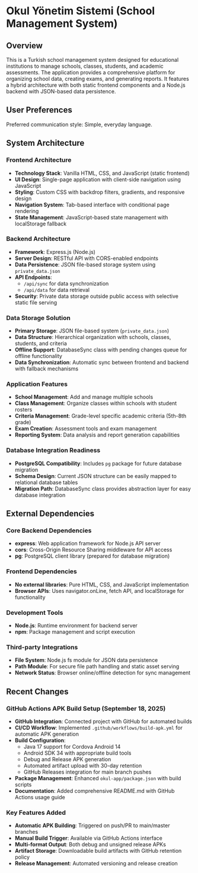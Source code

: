 # Okul Yönetim Sistemi (School Management System)

## Overview

This is a Turkish school management system designed for educational institutions to manage schools, classes, students, and academic assessments. The application provides a comprehensive platform for organizing school data, creating exams, and generating reports. It features a hybrid architecture with both static frontend components and a Node.js backend with JSON-based data persistence.

## User Preferences

Preferred communication style: Simple, everyday language.

## System Architecture

### Frontend Architecture
- **Technology Stack**: Vanilla HTML, CSS, and JavaScript (static frontend)
- **UI Design**: Single-page application with client-side navigation using JavaScript
- **Styling**: Custom CSS with backdrop filters, gradients, and responsive design
- **Navigation System**: Tab-based interface with conditional page rendering
- **State Management**: JavaScript-based state management with localStorage fallback

### Backend Architecture
- **Framework**: Express.js (Node.js)
- **Server Design**: RESTful API with CORS-enabled endpoints
- **Data Persistence**: JSON file-based storage system using `private_data.json`
- **API Endpoints**: 
  - `/api/sync` for data synchronization
  - `/api/data` for data retrieval
- **Security**: Private data storage outside public access with selective static file serving

### Data Storage Solution
- **Primary Storage**: JSON file-based system (`private_data.json`)
- **Data Structure**: Hierarchical organization with schools, classes, students, and criteria
- **Offline Support**: DatabaseSync class with pending changes queue for offline functionality
- **Data Synchronization**: Automatic sync between frontend and backend with fallback mechanisms

### Application Features
- **School Management**: Add and manage multiple schools
- **Class Management**: Organize classes within schools with student rosters
- **Criteria Management**: Grade-level specific academic criteria (5th-8th grade)
- **Exam Creation**: Assessment tools and exam management
- **Reporting System**: Data analysis and report generation capabilities

### Database Integration Readiness
- **PostgreSQL Compatibility**: Includes `pg` package for future database migration
- **Schema Design**: Current JSON structure can be easily mapped to relational database tables
- **Migration Path**: DatabaseSync class provides abstraction layer for easy database integration

## External Dependencies

### Core Backend Dependencies
- **express**: Web application framework for Node.js API server
- **cors**: Cross-Origin Resource Sharing middleware for API access
- **pg**: PostgreSQL client library (prepared for database migration)

### Frontend Dependencies
- **No external libraries**: Pure HTML, CSS, and JavaScript implementation
- **Browser APIs**: Uses navigator.onLine, fetch API, and localStorage for functionality

### Development Tools
- **Node.js**: Runtime environment for backend server
- **npm**: Package management and script execution

### Third-party Integrations
- **File System**: Node.js fs module for JSON data persistence
- **Path Module**: For secure file path handling and static asset serving
- **Network Status**: Browser online/offline detection for sync management

## Recent Changes

### GitHub Actions APK Build Setup (September 18, 2025)
- **GitHub Integration**: Connected project with GitHub for automated builds
- **CI/CD Workflow**: Implemented `.github/workflows/build-apk.yml` for automatic APK generation
- **Build Configuration**: 
  - Java 17 support for Cordova Android 14
  - Android SDK 34 with appropriate build tools
  - Debug and Release APK generation
  - Automated artifact upload with 30-day retention
  - GitHub Releases integration for main branch pushes
- **Package Management**: Enhanced `okul-app/package.json` with build scripts
- **Documentation**: Added comprehensive README.md with GitHub Actions usage guide

### Key Features Added
- **Automatic APK Building**: Triggered on push/PR to main/master branches
- **Manual Build Trigger**: Available via GitHub Actions interface
- **Multi-format Output**: Both debug and unsigned release APKs
- **Artifact Storage**: Downloadable build artifacts with GitHub retention policy
- **Release Management**: Automated versioning and release creation